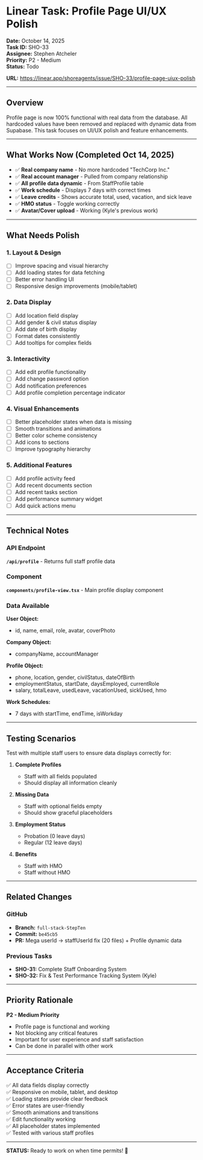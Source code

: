 # Linear Task: Profile Page UI/UX Polish

**Date:** October 14, 2025  
**Task ID:** SHO-33  
**Assignee:** Stephen Atcheler  
**Priority:** P2 - Medium  
**Status:** Todo  

**URL:** https://linear.app/shoreagents/issue/SHO-33/profile-page-uiux-polish

---

## Overview

Profile page is now 100% functional with real data from the database. All hardcoded values have been removed and replaced with dynamic data from Supabase. This task focuses on UI/UX polish and feature enhancements.

---

## What Works Now (Completed Oct 14, 2025)

- ✅ **Real company name** - No more hardcoded "TechCorp Inc."
- ✅ **Real account manager** - Pulled from company relationship
- ✅ **All profile data dynamic** - From StaffProfile table
- ✅ **Work schedule** - Displays 7 days with correct times
- ✅ **Leave credits** - Shows accurate total, used, vacation, and sick leave
- ✅ **HMO status** - Toggle working correctly
- ✅ **Avatar/Cover upload** - Working (Kyle's previous work)

---

## What Needs Polish

### 1. Layout & Design
- [ ] Improve spacing and visual hierarchy
- [ ] Add loading states for data fetching
- [ ] Better error handling UI
- [ ] Responsive design improvements (mobile/tablet)

### 2. Data Display
- [ ] Add location field display
- [ ] Add gender & civil status display
- [ ] Add date of birth display
- [ ] Format dates consistently
- [ ] Add tooltips for complex fields

### 3. Interactivity
- [ ] Add edit profile functionality
- [ ] Add change password option
- [ ] Add notification preferences
- [ ] Add profile completion percentage indicator

### 4. Visual Enhancements
- [ ] Better placeholder states when data is missing
- [ ] Smooth transitions and animations
- [ ] Better color scheme consistency
- [ ] Add icons to sections
- [ ] Improve typography hierarchy

### 5. Additional Features
- [ ] Add profile activity feed
- [ ] Add recent documents section
- [ ] Add recent tasks section
- [ ] Add performance summary widget
- [ ] Add quick actions menu

---

## Technical Notes

### API Endpoint
**`/api/profile`** - Returns full staff profile data

### Component
**`components/profile-view.tsx`** - Main profile display component

### Data Available

**User Object:**
- id, name, email, role, avatar, coverPhoto

**Company Object:**
- companyName, accountManager

**Profile Object:**
- phone, location, gender, civilStatus, dateOfBirth
- employmentStatus, startDate, daysEmployed, currentRole
- salary, totalLeave, usedLeave, vacationUsed, sickUsed, hmo

**Work Schedules:**
- 7 days with startTime, endTime, isWorkday

---

## Testing Scenarios

Test with multiple staff users to ensure data displays correctly for:

1. **Complete Profiles**
   - Staff with all fields populated
   - Should display all information cleanly

2. **Missing Data**
   - Staff with optional fields empty
   - Should show graceful placeholders

3. **Employment Status**
   - Probation (0 leave days)
   - Regular (12 leave days)

4. **Benefits**
   - Staff with HMO
   - Staff without HMO

---

## Related Changes

### GitHub
- **Branch:** `full-stack-StepTen`
- **Commit:** `be45cb5`
- **PR:** Mega userId → staffUserId fix (20 files) + Profile dynamic data

### Previous Tasks
- **SHO-31:** Complete Staff Onboarding System
- **SHO-32:** Fix & Test Performance Tracking System (Kyle)

---

## Priority Rationale

**P2 - Medium Priority**
- Profile page is functional and working
- Not blocking any critical features
- Important for user experience and staff satisfaction
- Can be done in parallel with other work

---

## Acceptance Criteria

✅ All data fields display correctly  
✅ Responsive on mobile, tablet, and desktop  
✅ Loading states provide clear feedback  
✅ Error states are user-friendly  
✅ Smooth animations and transitions  
✅ Edit functionality working  
✅ All placeholder states implemented  
✅ Tested with various staff profiles  

---

**STATUS:** Ready to work on when time permits! 🎨

